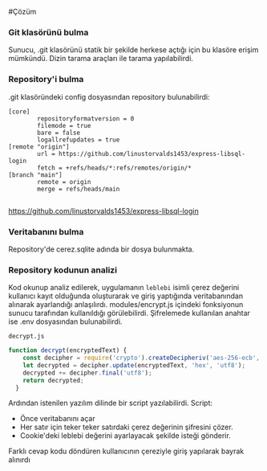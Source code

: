 #Çözüm


### Git klasörünü bulma
Sunucu, .git klasörünü statik bir şekilde herkese açtığı için bu klasöre erişim mümkündü. Dizin tarama araçları ile tarama yapılabilirdi. 


### Repository'i bulma
.git klasöründeki config dosyasından repository bulunabilirdi:

```
[core]
        repositoryformatversion = 0
        filemode = true
        bare = false
        logallrefupdates = true
[remote "origin"]
        url = https://github.com/linustorvalds1453/express-libsql-login
        fetch = +refs/heads/*:refs/remotes/origin/*
[branch "main"]
        remote = origin
        merge = refs/heads/main


```

https://github.com/linustorvalds1453/express-libsql-login

### Veritabanını bulma
Repository'de cerez.sqlite adında bir dosya bulunmakta. 

### Repository kodunun analizi
Kod okunup analiz edilerek, uygulamanın `leblebi` isimli çerez değerini kullanıcı kayıt olduğunda oluşturarak ve giriş yaptığında veritabanından alınarak ayarlandığı anlaşılırdı. 
modules/encrypt.js içindeki fonksiyonun sunucu tarafından kullanıldığı görülebilirdi. Şifrelemede kullanılan anahtar ise .env dosyasından bulunabilirdi. 


`decrypt.js`
```js
function decrypt(encryptedText) {
    const decipher = require('crypto').createDecipheriv('aes-256-ecb', Buffer.from("13d60426-d8c7-46c4-a8b5-2cabe467"), null);
    let decrypted = decipher.update(encryptedText, 'hex', 'utf8');
    decrypted += decipher.final('utf8');
    return decrypted;
  }


```



Ardından istenilen yazılım dilinde bir script yazılabilirdi. Script:

- Önce veritabanını açar
- Her satır için teker teker satırdaki çerez değerinin şifresini çözer. 
- Cookie'deki leblebi değerini ayarlayacak şekilde isteği gönderir. 



Farklı cevap kodu döndüren kullanıcının çereziyle giriş yapılarak bayrak alınırdı

